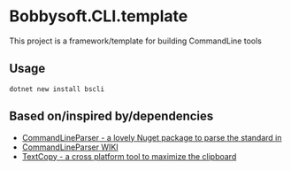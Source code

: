 # Bobbysoft.CLI.template

This project is a framework/template for building CommandLine tools

## Usage

```
dotnet new install bscli
```

## Based on/inspired by/dependencies

- [CommandLineParser - a lovely Nuget package to parse the standard in](https://github.com/commandlineparser/commandline)
- [CommandLineParser WIKI](https://github.com/commandlineparser/commandline/wiki)
- [TextCopy - a cross platform tool to maximize the clipboard](https://github.com/CopyText/TextCopy)
